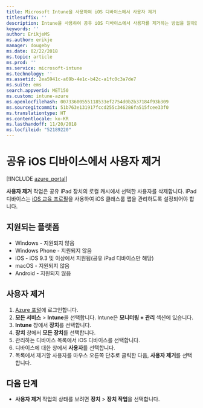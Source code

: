 ```yaml
---
title: Microsoft Intune을 사용하여 iOS 디바이스에서 사용자 제거
titlesuffix: ''
description: Intune을 사용하여 공유 iOS 디바이스에서 사용자를 제거하는 방법을 알아봅니다.
keywords: ''
author: ErikjeMS
ms.author: erikje
manager: dougeby
ms.date: 02/22/2018
ms.topic: article
ms.prod: ''
ms.service: microsoft-intune
ms.technology: ''
ms.assetid: 2ea5941c-a69b-4e1c-b42c-a1fc0c3a7de7
ms.suite: ems
search.appverid: MET150
ms.custom: intune-azure
ms.openlocfilehash: 00733600555118533ef2754d0b2b37184f93b309
ms.sourcegitcommit: 51b763e131917fccd255c346286fa515fcee33f0
ms.translationtype: HT
ms.contentlocale: ko-KR
ms.lasthandoff: 11/20/2018
ms.locfileid: "52189220"
---
```

# <a name="remove-a-user-from-a-shared-ios-device"></a>공유 iOS 디바이스에서 사용자 제거


[!INCLUDE [azure_portal](./includes/azure_portal.md)]

**사용자 제거** 작업은 공유 iPad 장치의 로컬 캐시에서 선택한 사용자를 삭제합니다. iPad 디바이스는 [iOS 교육 프로필](education-settings-configure-ios.md)을 사용하여 iOS 클래스룸 앱을 관리하도록 설정되어야 합니다. 

## <a name="supported-platforms"></a>지원되는 플랫폼

- Windows - 지원되지 않음
- Windows Phone - 지원되지 않음
- iOS - iOS 9.3 및 이상에서 지원됨(공유 iPad 디바이스만 해당)
- macOS - 지원되지 않음
- Android - 지원되지 않음

## <a name="remove-a-user"></a>사용자 제거

1. [Azure 포털](https://portal.azure.com)에 로그인합니다.
2. **모든 서비스** > **Intune**을 선택합니다. Intune은 **모니터링 + 관리** 섹션에 있습니다.
3. **Intune** 창에서 **장치**를 선택합니다.
4. **장치** 창에서 **모든 장치**를 선택합니다.
5. 관리하는 디바이스 목록에서 iOS 디바이스를 선택합니다.
6. 디바이스에 대한 창에서 **사용자**를 선택합니다.
7. 목록에서 제거할 사용자를 마우스 오른쪽 단추로 클릭한 다음, **사용자 제거**를 선택합니다.

## <a name="next-steps"></a>다음 단계

- **사용자 제거** 작업의 상태를 보려면 **장치** > **장치 작업**을 선택합니다.
